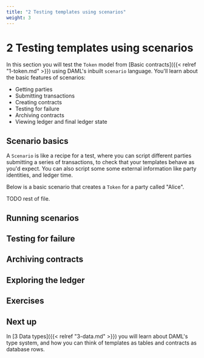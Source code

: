 ```yaml
---
title: "2 Testing templates using scenarios"
weight: 3
---
```


# 2 Testing templates using scenarios

In this section you will test the `Token` model from
[Basic contracts]({{< relref "1-token.md" >}}) using
DAML's inbuilt `scenario` language. You'll learn about the basic
features of scenarios:

- Getting parties
- Submitting transactions
- Creating contracts
- Testing for failure
- Archiving contracts
- Viewing ledger and final ledger state

## Scenario basics

A `Scenario` is like a recipe for a test, where you can script different
parties submitting a series of transactions, to check that your
templates behave as you'd expect. You can also script some some external
information like party identities, and ledger time.

Below is a basic scenario that creates a `Token` for a party called
"Alice".

TODO rest of file.

## Running scenarios

## Testing for failure

## Archiving contracts

## Exploring the ledger

## Exercises

## Next up

In [3 Data types]({{< relref "3-data.md" >}}) you will learn about DAML's type system, and how you can think of templates as tables and contracts as database rows.